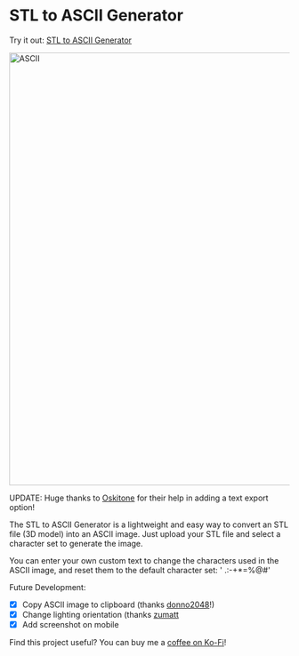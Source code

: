 # STL to ASCII Generator

Try it out: [STL to ASCII Generator](https://andrewsink.github.io/STL-to-ASCII-Generator/)

<img width="1203" height="779" alt="ASCII" src="https://github.com/user-attachments/assets/895e85e7-613e-4b0b-a726-83d8f29dfda9" />


UPDATE: Huge thanks to [Oskitone](https://github.com/oskitone) for their help in adding a text export option!

The STL to ASCII Generator is a lightweight and easy way to convert an STL file (3D model) into an ASCII image. Just upload your STL file and select a character set to generate the image. 

You can enter your own custom text to change the characters used in the ASCII image, and reset them to the default character set: ' .:-+*=%@#'

Future Development:

- [x] Copy ASCII image to clipboard (thanks [donno2048](https://github.com/donno2048)!)
- [X] Change lighting orientation (thanks [zumatt](https://github.com/zumatt)
- [X] Add screenshot on mobile

Find this project useful? You can buy me a [coffee on Ko-Fi](https://ko-fi.com/andrewsink)!
